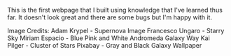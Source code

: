 This is the first webpage that I built using knowledge that I've learned thus far. It doesn't look great
and there are some bugs but I'm happy with it.

Image Credits:
Adam Krypel - Supernova Image
Francesco Ungaro - Starry Sky
Miriam Espacio - Blue Pink and White Andromeda Galaxy Way
Kai Pilger -  Cluster of Stars
Pixabay - Gray and Black Galaxy Wallpaper
